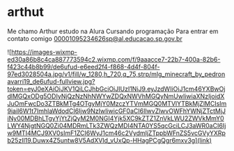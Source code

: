 # arthut

Me chamo Arthur
estudo na Alura
Cursando programação
Para entrar em contato comigo 
00001095234626sp@al.educacao.sp.gov.br

![https://images-wixmp-ed30a86b8c4ca887773594c2.wixmp.com/f/9aaacce7-22b7-400a-82b6-f423c44b8b99/de6ufud-e6eed2f4-f868-4d4f-804f-97ed3028504a.jpg/v1/fill/w_1280,h_720,q_75,strp/mlg_minecraft_by_pedronavarri19_de6ufud-fullview.jpg?token=eyJ0eXAiOiJKV1QiLCJhbGciOiJIUzI1NiJ9.eyJzdWIiOiJ1cm46YXBwOjdlMGQxODg5ODIyNjQzNzNhNWYwZDQxNWVhMGQyNmUwIiwiaXNzIjoidXJuOmFwcDo3ZTBkMTg4OTgyMjY0MzczYTVmMGQ0MTVlYTBkMjZlMCIsIm9iaiI6W1t7ImhlaWdodCI6Ijw9NzIwIiwicGF0aCI6IlwvZlwvOWFhYWNjZTctMjJiNy00MDBhLTgyYjYtZjQyM2M0NGI4Yjk5XC9kZTZ1ZnVkLWU2ZWVkMmY0LWY4NjgtNGQ0Zi04MDRmLTk3ZWQzMDI4NTA0YS5qcGciLCJ3aWR0aCI6Ijw9MTI4MCJ9XV0sImF1ZCI6WyJ1cm46c2VydmljZTppbWFnZS5vcGVyYXRpb25zIl19.Duwx4Z5untw8V5AdXVId_vUxQp-HHagPCgQgr6mxv3g](link)
